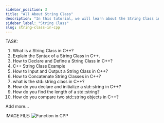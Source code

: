 ```yaml
---
sidebar_position: 3
title: "All About String Class"
description: "In this tutorial, we will learn about the String Class in C++ programming with the help of examples. A string is a sequence of characters that is used to represent text. In C++, strings are represented using the `std::string` class. The `std::string` class provides various member functions to manipulate strings."
sidebar_label: "String Class"
slug: string-class-in-cpp
---
```


TASK:

1. What is a String Class in C++?
2. Explain the Syntax of a String Class in C++.
3. How to Declare and Define a String Class in C++?
4. C++ String Class Example
5. How to Input and Output a String Class in C++?
6. How to Concatenate String Classes in C++?
7. what is the std::string class in C++?
8. How do you declare and initialize a std::string in C++?
9. How do you find the length of a std::string?
10. How do you compare two std::string objects in C++?

Add more...


IMAGE FILE:
![Function in CPP](../../static/img/day-10/string-class.png)
